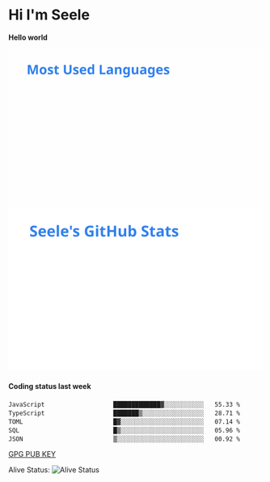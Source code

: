 <h1>Hi I'm Seele</h1>

<b>Hello world</b>

<img src='/assets/top-langs.svg' alt="Seele's github langs"> <img src='/assets/stats.svg' alt="Seele's github stats" >

<h4>Coding status last week </h4>

<!--START_SECTION:waka-->

```txt
JavaScript                   █████████████▓░░░░░░░░░░░   55.33 %
TypeScript                   ███████▒░░░░░░░░░░░░░░░░░   28.71 %
TOML                         █▓░░░░░░░░░░░░░░░░░░░░░░░   07.14 %
SQL                          █▒░░░░░░░░░░░░░░░░░░░░░░░   05.96 %
JSON                         ▒░░░░░░░░░░░░░░░░░░░░░░░░   00.92 %
```

<!--END_SECTION:waka-->

[GPG PUB KEY](https://keys.openpgp.org/vks/v1/by-fingerprint/3FCE91BF5B9666B55B67213C4C57B7824A5B6680)

Alive Status: ![Alive Status](https://hc.dvd.moe/b/2/8b44cecc-1f43-4449-9b4b-9c7fd754673c.svg)
